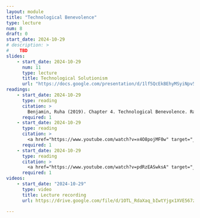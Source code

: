 ```yaml
---
layout: module
title: "Technological Benevolence"
type: lecture
num: 8
draft: 0
start_date: 2024-10-29
# description: >
#    TBD
slides: 
    - start_date: 2024-10-29
      num: 11
      type: lecture
      title: Technological Solutionism
      url: "https://docs.google.com/presentation/d/1lf5QcEkBEhyMSyiNpv5XsEUhr-Q1N13n/edit?usp=sharing&ouid=113376576186080604800&rtpof=true&sd=true"
readings: 
    - start_date: 2024-10-29
      type: reading
      citation: >
        Benjamin, Ruha (2019). Chapter 4. Technological Benevolence. Race After Technology.
      required: 1
    - start_date: 2024-10-29
      type: reading
      citation: >
        <a href="https://www.youtube.com/watch?v=x4O8pojMF0w" target="_blank">Open AI Marketing Video</a> (3 minutes)
      required: 1
    - start_date: 2024-10-29
      type: reading
      citation: >
        <a href="https://www.youtube.com/watch?v=pdRzEASwksA" target="_blank">Will A.G.I. Save the World?</a> Evgeny Morozov (watch the first 30 minutes) 
      required: 1
videos:
    - start_date: "2024-10-29"
      type: video
      title: Lecture recording
      url: https://drive.google.com/file/d/1OTL_RdaXaq_bIwtYjgx1XVE567zswKud/view?usp=drive_link

---
```


